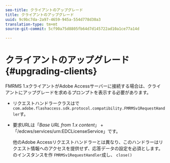 ```yaml
---
seo-title: クライアントのアップグレード
title: クライアントのアップグレード
uuid: 9c9bc7da-2a97-4659-945a-554d778d30a3
translation-type: tm+mt
source-git-commit: 5cf90a75d8805fb64d7d145722ad10a1ce77a14d

---
```



# クライアントのアップグレード{#upgrading-clients}

FMRMS 1.xクライアントがAdobe Accessサーバーに接続する場合は、クライアントにアップグレードを求めるプロンプトを表示する必要があります。

* リクエストハンドラークラスはで `com.adobe.flashaccess.sdk.protocol.compatibility.FMRMSv1RequestHandler`す。
* 要求URLは「*Base URL from 1.x content*」 + 「/edcws/services/urn:EDCLicenseService」です。

   他のAdobe Accessリクエストハンドラーとは異なり、このハンドラーはリクエスト情報へのアクセスを提供せず、応答データの設定を必須とします。 のインスタンスを作 `FMRMSv1RequestHandler`成し、 `close()`